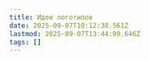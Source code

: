 ```yaml
---
title: Идеи логотипов
date: 2025-09-07T10:12:38.561Z
lastmod: 2025-09-07T13:44:09.646Z
tags: []
---
```

